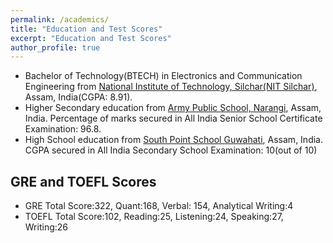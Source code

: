 ```yaml
---
permalink: /academics/
title: "Education and Test Scores"
excerpt: "Education and Test Scores"
author_profile: true
---
```


* Bachelor of Technology(BTECH) in Electronics and Communication Engineering from 
[National Institute of Technology, Silchar(NIT Silchar)](http://www.nits.ac.in/),
Assam, India(CGPA: 8.91).
* Higher Secondary education from [Army Public School, Narangi](http://www.apsnarangi.com/), Assam, India.
Percentage of marks secured in All India Senior School Certificate Examination: 96.8.
* High School education from [South Point School Guwahati](http://www.spsghy.co.in/mainpage/index.html), Assam, India.
CGPA secured in All India Secondary School Examination: 10(out of 10)

GRE and TOEFL Scores
---
* GRE Total Score:322, Quant:168, Verbal: 154, Analytical Writing:4
* TOEFL Total Score:102, Reading:25, Listening:24, Speaking:27, Writing:26
